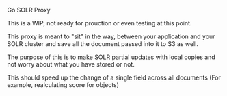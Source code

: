 Go SOLR Proxy

This is a WIP, not ready for prouction or even testing at this point.

This proxy is meant to "sit" in the way, between your application and your SOLR
cluster and save all the document passed into it to S3 as well.

The purpose of this is to make SOLR partial updates with local copies and not
worry about what you have stored or not.

This should speed up the change of a single field across all documents (For
example, realculating score for objects)